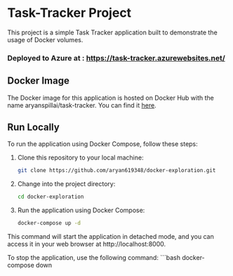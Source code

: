 # Task-Tracker Project
This project is a simple Task Tracker application built to demonstrate the usage of Docker volumes.

### Deployed to Azure at : https://task-tracker.azurewebsites.net/


## Docker Image
The Docker image for this application is hosted on Docker Hub with the name aryanspillai/task-tracker. You can find it [here](https://hub.docker.com/repository/docker/aryanspillai/task-tracker/).


## Run Locally
To run the application using Docker Compose, follow these steps:

1. Clone this repository to your local machine:

   ```bash
   git clone https://github.com/aryan619348/docker-exploration.git

2. Change into the project directory:

    ```bash
    cd docker-exploration

3. Run the application using Docker Compose:

    ```bash
    docker-compose up -d

This command will start the application in detached mode, and you can access it in your web browser at http://localhost:8000.


To stop the application, use the following command:
    ```bash
    docker-compose down




